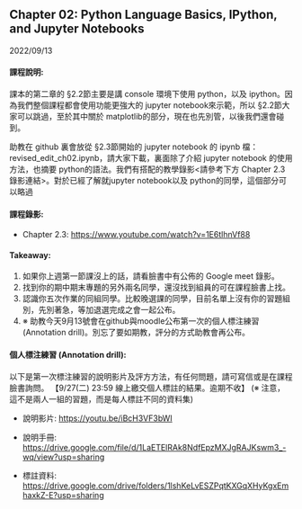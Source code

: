 ## Chapter 02: Python Language Basics, IPython, and Jupyter Notebooks

2022/09/13

#### 課程說明:
課本的第二章的 §2.2節主要是講 console 環境下使用 python，以及 ipython。因為我們整個課程都會使用功能更強大的 jupyter notebook來示範，所以 §2.2節大家可以跳過，至於其中關於 matplotlib的部分，現在也先別管，以後我們還會碰到。

助教在 github 裏會放從 §2.3節開始的 jupyter notebook 的 ipynb 檔：revised_edit_ch02.ipynb，請大家下載，裏面除了介紹 jupyter notebook 的使用方法，也摘要 python的語法。我們有搭配的教學錄影<請參考下方 Chapter 2.3 錄影連結>。對於已經了解就jupyter notebook以及 python的同學，這個部分可以略過

#### 課程錄影:
* Chapter 2.3: https://www.youtube.com/watch?v=1E6tlhnVf88

#### Takeaway:
1. 如果你上週第一節課沒上的話，請看臉書中有公佈的 Google meet 錄影。
2. 找到你的期中期末專題的另外兩名同學，還沒找到組員的可在課程臉書上找。
3. 認識你五次作業的同組同學。比較晚選課的同學，目前名單上沒有你的習題組別，先別著急，等加退選完成之會一起公布。
4. ※ 助教今天9月13號會在github與moodle公布第一次的個人標注練習 (Annotation drill)。別忘了要如期教，評分的方式助教會再公布。

#### 個人標注練習 (Annotation drill):
以下是第一次標注練習的說明影片及評方方法，有任何問題，請可寫信或是在課程臉書詢問。
【9/27(二) 23:59 線上繳交個人標註的結果。逾期不收】 (※ 注意，這不是兩人一組的習題，而是每人標註不同的資料集)

* 說明影片:
https://youtu.be/iBcH3VF3bWI

* 說明手冊:
https://drive.google.com/file/d/1LaETElRAk8NdfEpzMXJgRAJKswm3_-wq/view?usp=sharing

* 標註資料:
https://drive.google.com/drive/folders/1lshKeLvESZPqtKXGqXHyKgxEmhaxkZ-E?usp=sharing

